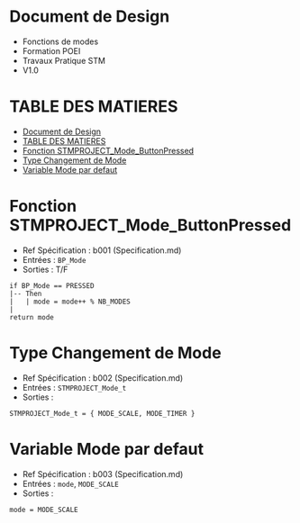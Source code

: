 # Document de Design

- Fonctions de modes
- Formation POEI
- Travaux Pratique STM
- V1.0

# TABLE DES MATIERES
- [Document de Design](#document-de-design)
- [TABLE DES MATIERES](#table-des-matieres)
- [Fonction STMPROJECT\_Mode\_ButtonPressed](#fonction-stmproject_mode_buttonpressed)
- [Type Changement de Mode](#type-changement-de-mode)
- [Variable Mode par defaut](#variable-mode-par-defaut)


# Fonction STMPROJECT_Mode_ButtonPressed

- Ref Spécification : b001 (Specification.md)
- Entrées : `BP_Mode`
- Sorties : T/F

```
if BP_Mode == PRESSED
|-- Then
|   | mode = mode++ % NB_MODES
|
return mode
```

# Type Changement de Mode

- Ref Spécification : b002 (Specification.md)
- Entrées : `STMPROJECT_Mode_t`
- Sorties :

```
STMPROJECT_Mode_t = { MODE_SCALE, MODE_TIMER }
```

# Variable Mode par defaut

- Ref Spécification : b003 (Specification.md)
- Entrées : `mode`, `MODE_SCALE`
- Sorties :

```
mode = MODE_SCALE
```
